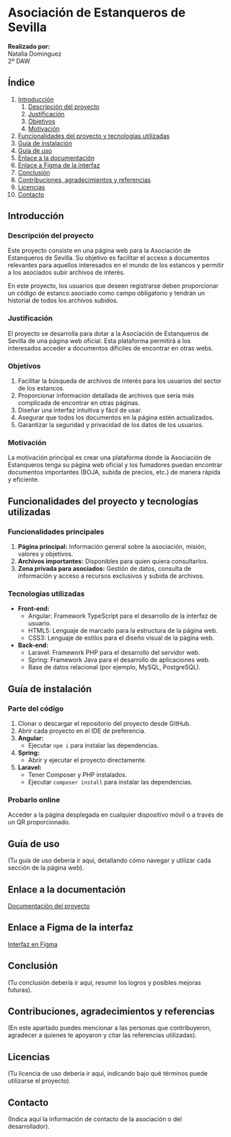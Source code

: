 # Asociación de Estanqueros de Sevilla

**Realizado por:**  
Natalia Dominguez  
2º DAW

## Índice
1. [Introducción](#introducción)
   1. [Descripción del proyecto](#descripción-del-proyecto)
   2. [Justificación](#justificación)
   3. [Objetivos](#objetivos)
   4. [Motivación](#motivación)
2. [Funcionalidades del proyecto y tecnologías utilizadas](#funcionalidades-del-proyecto-y-tecnologías-utilizadas)
3. [Guía de instalación](#guía-de-instalación)
4. [Guía de uso](#guía-de-uso)
5. [Enlace a la documentación](#enlace-a-la-documentación)
6. [Enlace a Figma de la interfaz](#enlace-a-figma-de-la-interfaz)
7. [Conclusión](#conclusión)
8. [Contribuciones, agradecimientos y referencias](#contribuciones-agradecimientos-y-referencias)
9. [Licencias](#licencias)
10. [Contacto](#contacto)

## Introducción

### Descripción del proyecto

Este proyecto consiste en una página web para la Asociación de Estanqueros de Sevilla. Su objetivo es facilitar el acceso a documentos relevantes para aquellos interesados en el mundo de los estancos y permitir a los asociados subir archivos de interés.

En este proyecto, los usuarios que deseen registrarse deben proporcionar un código de estanco asociado como campo obligatorio y tendrán un historial de todos los archivos subidos.

### Justificación

El proyecto se desarrolla para dotar a la Asociación de Estanqueros de Sevilla de una página web oficial. Esta plataforma permitirá a los interesados acceder a documentos difíciles de encontrar en otras webs.

### Objetivos

1. Facilitar la búsqueda de archivos de interés para los usuarios del sector de los estancos.
2. Proporcionar información detallada de archivos que sería más complicada de encontrar en otras páginas.
3. Diseñar una interfaz intuitiva y fácil de usar.
4. Asegurar que todos los documentos en la página estén actualizados.
5. Garantizar la seguridad y privacidad de los datos de los usuarios.

### Motivación

La motivación principal es crear una plataforma donde la Asociación de Estanqueros tenga su página web oficial y los fumadores puedan encontrar documentos importantes (BOJA, subida de precios, etc.) de manera rápida y eficiente.

## Funcionalidades del proyecto y tecnologías utilizadas

### Funcionalidades principales

1. **Página principal:** Información general sobre la asociación, misión, valores y objetivos.
2. **Archivos importantes:** Disponibles para quien quiera consultarlos.
3. **Zona privada para asociados:** Gestión de datos, consulta de información y acceso a recursos exclusivos y subida de archivos.

### Tecnologías utilizadas

- **Front-end:**
  - Angular: Framework TypeScript para el desarrollo de la interfaz de usuario.
  - HTML5: Lenguaje de marcado para la estructura de la página web.
  - CSS3: Lenguaje de estilos para el diseño visual de la página web.
- **Back-end:**
  - Laravel: Framework PHP para el desarrollo del servidor web.
  - Spring: Framework Java para el desarrollo de aplicaciones web.
  - Base de datos relacional (por ejemplo, MySQL, PostgreSQL).

## Guía de instalación

### Parte del código

1. Clonar o descargar el repositorio del proyecto desde GitHub.
2. Abrir cada proyecto en el IDE de preferencia.
3. **Angular:**
   - Ejecutar `npm i` para instalar las dependencias.
4. **Spring:**
   - Abrir y ejecutar el proyecto directamente.
5. **Laravel:**
   - Tener Composer y PHP instalados.
   - Ejecutar `composer install` para instalar las dependencias.

### Probarlo online

Acceder a la página desplegada en cualquier dispositivo móvil o a través de un QR proporcionado.

## Guía de uso

(Tu guía de uso debería ir aquí, detallando cómo navegar y utilizar cada sección de la página web).

## Enlace a la documentación

[Documentación del proyecto](#)

## Enlace a Figma de la interfaz

[Interfaz en Figma](#)

## Conclusión

(Tu conclusión debería ir aquí, resumir los logros y posibles mejoras futuras).

## Contribuciones, agradecimientos y referencias

(En este apartado puedes mencionar a las personas que contribuyeron, agradecer a quienes te apoyaron y citar las referencias utilizadas).

## Licencias

(Tu licencia de uso debería ir aquí, indicando bajo qué términos puede utilizarse el proyecto).

## Contacto

(Indica aquí la información de contacto de la asociación o del desarrollador).
